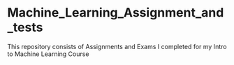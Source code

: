 # Machine_Learning_Assignment_and_tests
This repository consists of Assignments and Exams I completed for my Intro to Machine Learning Course
